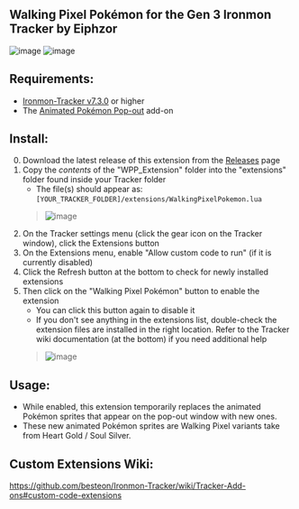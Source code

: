 ## Walking Pixel Pokémon for the Gen 3 Ironmon Tracker by Eiphzor
![image](https://user-images.githubusercontent.com/4258818/218175532-04a74bab-860a-45bf-9342-9346f7536e59.png) ![image](https://user-images.githubusercontent.com/4258818/218175652-158ffbaf-86d9-4f8e-ae29-901483ca3560.png)

## Requirements:
- [Ironmon-Tracker v7.3.0](https://github.com/besteon/Ironmon-Tracker) or higher
- The [Animated Pokémon Pop-out](https://github.com/besteon/Ironmon-Tracker/wiki/Tracker-Add-ons#animated-pokemon-pop-out) add-on

## Install:
0) Download the latest release of this extension from the [Releases](https://github.com/UTDZac/IronmonTracker-WalkingPixelPokemon/releases/latest) page
1) Copy the *contents* of the "WPP_Extension" folder into the "extensions" folder found inside your Tracker folder
   - The file(s) should appear as: `[YOUR_TRACKER_FOLDER]/extensions/WalkingPixelPokemon.lua`
   > ![image](https://user-images.githubusercontent.com/4258818/218176489-3b66abdb-6244-4bd9-95b1-1c5b8ee717c3.png)
2) On the Tracker settings menu (click the gear icon on the Tracker window), click the Extensions button
3) On the Extensions menu, enable "Allow custom code to run" (if it is currently disabled)
4) Click the Refresh button at the bottom to check for newly installed extensions
5) Then click on the "Walking Pixel Pokémon" button to enable the extension
   - You can click this button again to disable it
   - If you don't see anything in the extensions list, double-check the extension files are installed in the right location. Refer to the Tracker wiki documentation (at the bottom) if you need additional help
   > ![image](https://user-images.githubusercontent.com/4258818/218176620-ae05812c-672e-4097-a1d8-f80943e98ba0.png)

## Usage:
- While enabled, this extension temporarily replaces the animated Pokémon sprites that appear on the pop-out window with new ones.
- These new animated Pokémon sprites are Walking Pixel variants take from Heart Gold / Soul Silver.

## Custom Extensions Wiki:
https://github.com/besteon/Ironmon-Tracker/wiki/Tracker-Add-ons#custom-code-extensions
